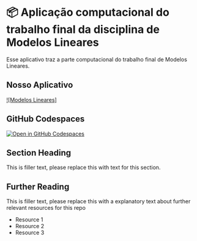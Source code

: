 # 📦 Aplicação computacional do trabalho final da disciplina de Modelos Lineares   

Esse aplicativo traz a parte computacional do trabalho final de Modelos Lineares.

## Nosso Aplicativo

[![Modelos Lineares]](https://Modelos-Lineares.streamlit.app/)

## GitHub Codespaces

[![Open in GitHub Codespaces](https://github.com/codespaces/badge.svg)](https://codespaces.new/streamlit/app-starter-kit?quickstart=1)

## Section Heading

This is filler text, please replace this with text for this section.

## Further Reading

This is filler text, please replace this with a explanatory text about further relevant resources for this repo
- Resource 1
- Resource 2
- Resource 3
